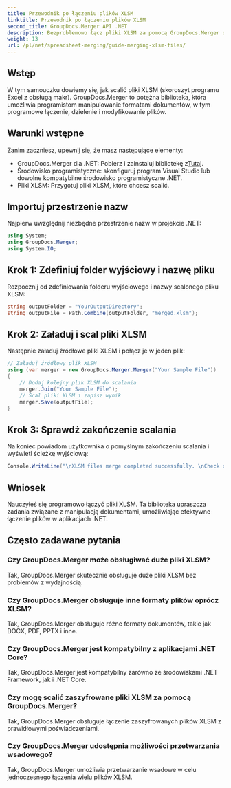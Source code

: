 ```yaml
---
title: Przewodnik po łączeniu plików XLSM
linktitle: Przewodnik po łączeniu plików XLSM
second_title: GroupDocs.Merger API .NET
description: Bezproblemowo łącz pliki XLSM za pomocą GroupDocs.Merger dla .NET. Efektywnie łącz programowo skoroszyty programu Excel. Zwiększ swoje możliwości manipulowania dokumentami.
weight: 13
url: /pl/net/spreadsheet-merging/guide-merging-xlsm-files/
---
```

## Wstęp
W tym samouczku dowiemy się, jak scalić pliki XLSM (skoroszyt programu Excel z obsługą makr). GroupDocs.Merger to potężna biblioteka, która umożliwia programistom manipulowanie formatami dokumentów, w tym programowe łączenie, dzielenie i modyfikowanie plików.
## Warunki wstępne
Zanim zaczniesz, upewnij się, że masz następujące elementy:
-  GroupDocs.Merger dla .NET: Pobierz i zainstaluj bibliotekę z[Tutaj](https://releases.groupdocs.com/merger/net/).
- Środowisko programistyczne: skonfiguruj program Visual Studio lub dowolne kompatybilne środowisko programistyczne .NET.
- Pliki XLSM: Przygotuj pliki XLSM, które chcesz scalić.

## Importuj przestrzenie nazw
Najpierw uwzględnij niezbędne przestrzenie nazw w projekcie .NET:
```csharp
using System; 
using GroupDocs.Merger;
using System.IO;
```
## Krok 1: Zdefiniuj folder wyjściowy i nazwę pliku
Rozpocznij od zdefiniowania folderu wyjściowego i nazwy scalonego pliku XLSM:
```csharp
string outputFolder = "YourOutputDirectory";
string outputFile = Path.Combine(outputFolder, "merged.xlsm");
```
## Krok 2: Załaduj i scal pliki XLSM
Następnie załaduj źródłowe pliki XLSM i połącz je w jeden plik:
```csharp
// Załaduj źródłowy plik XLSM
using (var merger = new GroupDocs.Merger.Merger("Your Sample File"))
{
    // Dodaj kolejny plik XLSM do scalania
    merger.Join("Your Sample File");
    // Scal pliki XLSM i zapisz wynik
    merger.Save(outputFile);
}
```
## Krok 3: Sprawdź zakończenie scalania
Na koniec powiadom użytkownika o pomyślnym zakończeniu scalania i wyświetl ścieżkę wyjściową:
```csharp
Console.WriteLine("\nXLSM files merge completed successfully. \nCheck output in {0}", outputFolder);
```

## Wniosek
Nauczyłeś się programowo łączyć pliki XLSM. Ta biblioteka upraszcza zadania związane z manipulacją dokumentami, umożliwiając efektywne łączenie plików w aplikacjach .NET.

## Często zadawane pytania
### Czy GroupDocs.Merger może obsługiwać duże pliki XLSM?
Tak, GroupDocs.Merger skutecznie obsługuje duże pliki XLSM bez problemów z wydajnością.
### Czy GroupDocs.Merger obsługuje inne formaty plików oprócz XLSM?
Tak, GroupDocs.Merger obsługuje różne formaty dokumentów, takie jak DOCX, PDF, PPTX i inne.
### Czy GroupDocs.Merger jest kompatybilny z aplikacjami .NET Core?
Tak, GroupDocs.Merger jest kompatybilny zarówno ze środowiskami .NET Framework, jak i .NET Core.
### Czy mogę scalić zaszyfrowane pliki XLSM za pomocą GroupDocs.Merger?
Tak, GroupDocs.Merger obsługuje łączenie zaszyfrowanych plików XLSM z prawidłowymi poświadczeniami.
### Czy GroupDocs.Merger udostępnia możliwości przetwarzania wsadowego?
Tak, GroupDocs.Merger umożliwia przetwarzanie wsadowe w celu jednoczesnego łączenia wielu plików XLSM.